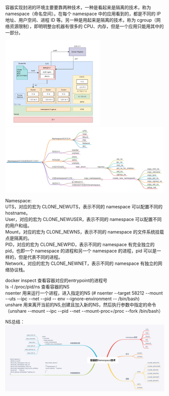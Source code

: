 

容器实现封闭的环境主要要靠两种技术，一种是看起来是隔离的技术，称为 namespace（命名空间）。在每个 namespace 中的应用看到的，都是不同的 IP 地址、用户空间、进程 ID 等。另一种是用起来是隔离的技术，称为 cgroup（网络资源限制），即明明整台机器有很多的 CPU、内存，但是一个应用只能用其中的一部分。  


<img src="https://github.com/Yongli-Lisa/Linux-Notes1/blob/f0aa463c555efc1e44009e847078248012fb9a66/Img/%E5%AE%B9%E5%99%A8/%E5%AE%B9%E5%99%A8.PNG" width="300px">  

<img src="https://github.com/Yongli-Lisa/Linux-Notes1/blob/a6b251166985a8096bed82a6da926aba756ba6c9/Img/%E5%AE%B9%E5%99%A8/NS.PNG" width="600px">  

  
Namespace:  
UTS，对应的宏为 CLONE_NEWUTS，表示不同的 namespace 可以配置不同的 hostname。  
User，对应的宏为 CLONE_NEWUSER，表示不同的 namespace 可以配置不同的用户和组。  
Mount，对应的宏为 CLONE_NEWNS，表示不同的 namespace 的文件系统挂载点是隔离的。  
PID，对应的宏为 CLONE_NEWPID，表示不同的 namespace 有完全独立的 pid，也即一个 namespace 的进程和另一个 namespace 的进程，pid 可以是一样的，但是代表不同的进程。  
Network，对应的宏为 CLONE_NEWNET，表示不同的 namespace 有独立的网络协议栈。  


docker inspect 查看容器对应的entrypoint的进程号  
ls -l /proc/pid/ns 查看容器的NS  
nsenter 用来运行一个进程，进入指定的NS  (# nsenter --target 58212 --mount --uts --ipc --net --pid -- env --ignore-environment -- /bin/bash)  
unshare 用来离开当前的NS,创建且加入新的NS，然后执行参数中指定的命令  （unshare --mount --ipc --pid --net --mount-proc=/proc --fork /bin/bash）  


NS总结：  
<img src="https://github.com/Yongli-Lisa/Linux-Notes1/blob/a6b251166985a8096bed82a6da926aba756ba6c9/Img/%E5%AE%B9%E5%99%A8/NS%E6%80%BB%E7%BB%93.PNG" width="900px">

